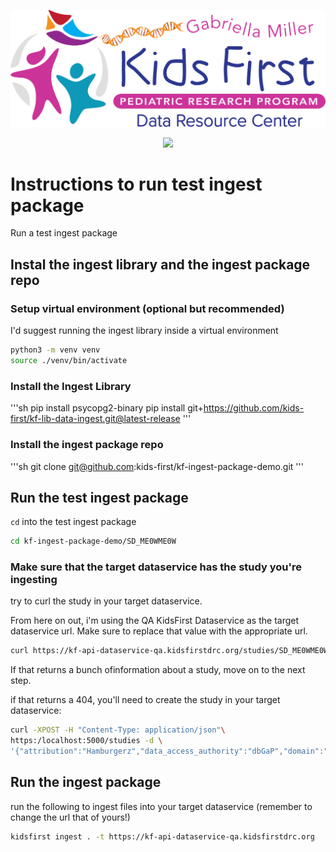 <p align="center">
  <img src="docs/kids_first_logo.svg" alt="Kids First repository logo" width="660px" />
</p>
<p align="center">
  <a href="https://github.com/kids-first/kf-template-repo/blob/master/LICENSE"><img src="https://img.shields.io/github/license/kids-first/kf-template-repo.svg?style=for-the-badge"></a>
</p>

# Instructions to run test ingest package

Run a test ingest package

## Instal the ingest library and the ingest package repo

### Setup virtual environment (optional but recommended)

I'd suggest running the ingest library inside a virtual environment

```sh
python3 -m venv venv
source ./venv/bin/activate
```

### Install the Ingest Library
<!-- markdownlint-disable MD034 -->
'''sh
pip install psycopg2-binary
pip install git+https://github.com/kids-first/kf-lib-data-ingest.git@latest-release
'''
<!-- markdownlint-enable MD034 -->

### Install the ingest package repo

'''sh
git clone git@github.com:kids-first/kf-ingest-package-demo.git
'''

## Run the test ingest package

`cd` into the test ingest package

```sh
cd kf-ingest-package-demo/SD_ME0WME0W
```

### Make sure that the target dataservice has the study you're ingesting

try to curl the study in your target dataservice.

From here on out, i'm using the QA KidsFirst Dataservice as the target
dataservice url. Make sure to replace that value with the appropriate url.

```sh
curl https://kf-api-dataservice-qa.kidsfirstdrc.org/studies/SD_ME0WME0W 
```

If that returns a bunch ofinformation about a study, move on to the next step.

if that returns a 404, you'll need to create the study in your target
dataservice:

```sh
curl -XPOST -H "Content-Type: application/json"\ 
https:/localhost:5000/studies -d \
'{"attribution":"Hamburgerz","data_access_authority":"dbGaP","domain":"OTHER","external_id":"CHEEZBURGER","kf_id":"SD_ME0WME0W","name":"Mr. Meows Memorable Meme Emporium \ud83d\uddbc","program":"MEOW","release_status":null,"short_code":"MEOW-MEOW","short_name":"Cat Pics","version":"PLZ","visible":true}'
```

## Run the ingest package

run the following to ingest files into your target dataservice (remember to
change the url that of yours!)

```sh
kidsfirst ingest . -t https://kf-api-dataservice-qa.kidsfirstdrc.org
```
